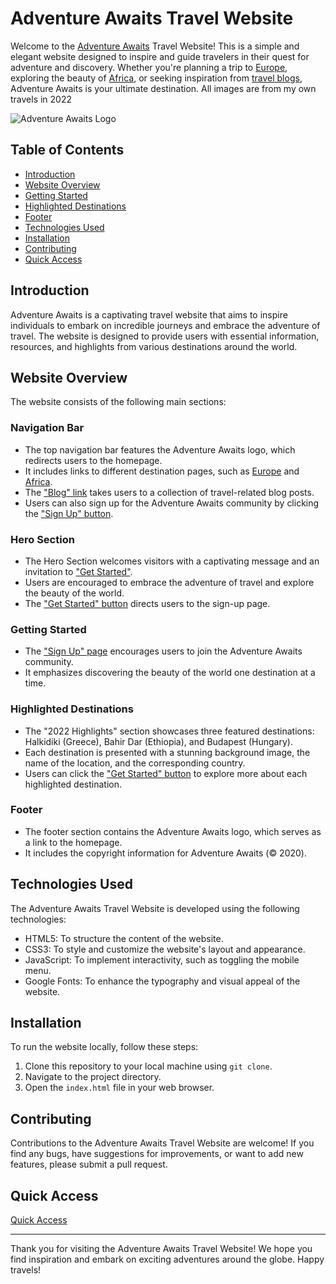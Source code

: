 # Adventure Awaits Travel Website


Welcome to the [Adventure Awaits](https://63bcad91e8461411a9a6c6b2--velvety-queijadas-26e588.netlify.app/) Travel Website! This is a simple and elegant website designed to inspire and guide travelers in their quest for adventure and discovery. Whether you're planning a trip to [Europe](europe.html), exploring the beauty of [Africa](africa.html), or seeking inspiration from [travel blogs](Blog.html), Adventure Awaits is your ultimate destination. All images are from my own travels in 2022

![Adventure Awaits Logo](https://cdn-icons-png.flaticon.com/512/201/201623.png)

## Table of Contents

- [Introduction](#introduction)
- [Website Overview](#website-overview)
- [Getting Started](#getting-started)
- [Highlighted Destinations](#highlighted-destinations)
- [Footer](#footer)
- [Technologies Used](#technologies-used)
- [Installation](#installation)
- [Contributing](#contributing)
- [Quick Access](#Quick-Access)

## Introduction

Adventure Awaits is a captivating travel website that aims to inspire individuals to embark on incredible journeys and embrace the adventure of travel. The website is designed to provide users with essential information, resources, and highlights from various destinations around the world.

## Website Overview

The website consists of the following main sections:

### Navigation Bar

- The top navigation bar features the Adventure Awaits logo, which redirects users to the homepage.
- It includes links to different destination pages, such as [Europe](europe.html) and [Africa](africa.html).
- The ["Blog" link](Blog.html) takes users to a collection of travel-related blog posts.
- Users can also sign up for the Adventure Awaits community by clicking the ["Sign Up" button](Getstarted.html).

### Hero Section

- The Hero Section welcomes visitors with a captivating message and an invitation to ["Get Started"](Getstarted.html).
- Users are encouraged to embrace the adventure of travel and explore the beauty of the world.
- The ["Get Started" button](Getstarted.html) directs users to the sign-up page.

### Getting Started

- The ["Sign Up" page](Signup.html) encourages users to join the Adventure Awaits community.
- It emphasizes discovering the beauty of the world one destination at a time.

### Highlighted Destinations

- The "2022 Highlights" section showcases three featured destinations: Halkidiki (Greece), Bahir Dar (Ethiopia), and Budapest (Hungary).
- Each destination is presented with a stunning background image, the name of the location, and the corresponding country.
- Users can click the ["Get Started" button](Getstarted.html) to explore more about each highlighted destination.

### Footer

- The footer section contains the Adventure Awaits logo, which serves as a link to the homepage.
- It includes the copyright information for Adventure Awaits (© 2020).

## Technologies Used

The Adventure Awaits Travel Website is developed using the following technologies:

- HTML5: To structure the content of the website.
- CSS3: To style and customize the website's layout and appearance.
- JavaScript: To implement interactivity, such as toggling the mobile menu.
- Google Fonts: To enhance the typography and visual appeal of the website.

## Installation

To run the website locally, follow these steps:

1. Clone this repository to your local machine using `git clone`.
2. Navigate to the project directory.
3. Open the `index.html` file in your web browser.

## Contributing

Contributions to the Adventure Awaits Travel Website are welcome! If you find any bugs, have suggestions for improvements, or want to add new features, please submit a pull request.

## Quick Access

[Quick Access](https://63bcad91e8461411a9a6c6b2--velvety-queijadas-26e588.netlify.app/)

---

Thank you for visiting the Adventure Awaits Travel Website! We hope you find inspiration and embark on exciting adventures around the globe. Happy travels!
